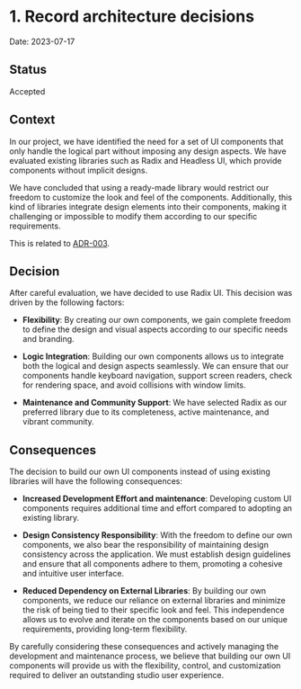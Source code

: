 # 1. Record architecture decisions

Date: 2023-07-17

## Status

Accepted


## Context

In our project, we have identified the need for a set of UI components that only handle the logical part without imposing any design aspects. We have evaluated existing libraries such as Radix and Headless UI, which provide components without implicit designs. 

We have concluded that using a ready-made library would restrict our freedom to customize the look and feel of the components. Additionally, this kind of libraries integrate design elements into their components, making it challenging or impossible to modify them according to our specific requirements.

This is related to [ADR-003](./0003-use-design-system.md).

## Decision

After careful evaluation, we have decided to use Radix UI. This decision was driven by the following factors:

- **Flexibility**: By creating our own components, we gain complete freedom to define the design and visual aspects according to our specific needs and branding.

- **Logic Integration**: Building our own components allows us to integrate both the logical and design aspects seamlessly. We can ensure that our components handle keyboard navigation, support screen readers, check for rendering space, and avoid collisions with window limits.

- **Maintenance and Community Support**: We have selected Radix as our preferred library due to its completeness, active maintenance, and vibrant community.

## Consequences

The decision to build our own UI components instead of using existing libraries will have the following consequences:

- **Increased Development Effort and maintenance**: Developing custom UI components requires additional time and effort compared to adopting an existing library.

- **Design Consistency Responsibility**: With the freedom to define our own components, we also bear the responsibility of maintaining design consistency across the application. We must establish design guidelines and ensure that all components adhere to them, promoting a cohesive and intuitive user interface.

- **Reduced Dependency on External Libraries**: By building our own components, we reduce our reliance on external libraries and minimize the risk of being tied to their specific look and feel. This independence allows us to evolve and iterate on the components based on our unique requirements, providing long-term flexibility.

By carefully considering these consequences and actively managing the development and maintenance process, we believe that building our own UI components will provide us with the flexibility, control, and customization required to deliver an outstanding studio user experience.